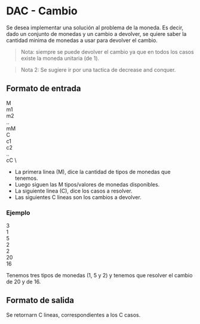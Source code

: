# DAC - Cambio
Se desea implementar una solución al problema de la moneda. Es decir, dado un conjunto de monedas y un cambio a devolver, se quiere saber la cantidad minima de monedas a usar para devolver el cambio.

> Nota: siempre se puede devolver el cambio ya que en todos los casos existe la moneda unitaria (de 1).

> Nota 2: Se sugiere ir por una tactica de decrease and conquer.

## Formato de entrada
M \
m1 \
m2 \
.. \
mM \
C \
c1 \
c2 \
.. \
cC \

* La primera linea (M), dice la cantidad de tipos de monedas que tenemos.
* Luego siguen las M tipos/valores de monedas disponibles.
* La siguiente linea (C), dice los casos a resolver.
* Las siguientes C lineas son los cambios a devolver.

### Ejemplo 
3 \
1 \
5 \
2 \
2 \
20 \
16

Tenemos tres tipos de monedas (1, 5 y 2) y tenemos que resolver el cambio de 20 y de 16.

## Formato de salida
Se retornarn C lineas, correspondientes a los C casos.
